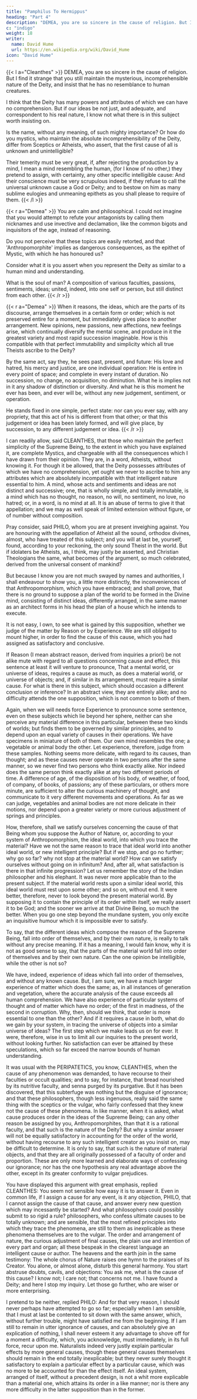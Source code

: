 ```yaml
---
title: "Pamphilus To Hermippus"
heading: "Part 4"
description: "DEMEA, you are so sincere in the cause of religion. But I find it strange that you still maintain the mysterious, incomprehensible nature of the Deity, and insist that he has no resemblance to human creatures."
c: "indigo"
weight: 18
writer:
  name: David Hume
  url: https://en.wikipedia.org/wiki/David_Hume
icon: "David Hume"
--- 
```



{{< l a="Cleanthes" >}}
DEMEA, you are so sincere in the cause of religion. But I find it strange that you still maintain the mysterious, incomprehensible nature of the Deity, and insist that he has no resemblance to human creatures. 

I think that the Deity has many powers and attributes of which we can have no comprehension. But if our ideas be not just, and adequate, and correspondent to his real nature, I know not what there is in this subject worth insisting on. 

Is the name, without any meaning, of such mighty importance? Or how do you mystics, who maintain the absolute incomprehensibility of the Deity, differ from Sceptics or Atheists, who assert, that the first cause of all is unknown and unintelligible? 

Their temerity must be very great, if, after rejecting the production by a mind, I mean a mind resembling the human, (for I know of no other,) they pretend to assign, with certainty, any other specific intelligible cause: And their conscience must be very scrupulous indeed, if they refuse to call the universal unknown cause a God or Deity; and to bestow on him as many sublime eulogies and unmeaning epithets as you shall please to require of them.
{{< /l >}}


{{< r a="Demea" >}}
You are calm and philosophical. I could not imagine that you would attempt to refute your antagonists by calling them nicknames and use invective and declamation, like the common bigots and inquisitors of the age, instead of reasoning.

Do you not perceive that these topics are easily retorted, and that 'Anthropomorphite' implies as dangerous consequences, as the epithet of Mystic, with which he has honoured us? 

Consider what it is you assert when you represent the Deity as similar to a human mind and understanding. 

What is the soul of man? A composition of various faculties, passions, sentiments, ideas; united, indeed, into one self or person, but still distinct from each other. 
{{< /r >}}

{{< r a="Demea" >}}
When it reasons, the ideas, which are the parts of its discourse, arrange themselves in a certain form or order; which is not preserved entire for a moment, but immediately gives place to another arrangement. New opinions, new passions, new affections, new feelings arise, which continually diversify the mental scene, and produce in it the greatest variety and most rapid succession imaginable. How is this compatible with that perfect immutability and simplicity which all true Theists ascribe to the Deity? 

By the same act, say they, he sees past, present, and future: His love and hatred, his mercy and justice, are one individual operation: He is entire in every point of space; and complete in every instant of duration. No succession, no change, no acquisition, no diminution. What he is implies not in it any shadow of distinction or diversity. And what he is this moment he ever has been, and ever will be, without any new judgement, sentiment, or operation.

He stands fixed in one simple, perfect state: nor can you ever say, with any propriety, that this act of his is different from that other; or that this judgement or idea has been lately formed, and will give place, by succession, to any different judgement or idea.
{{< /r >}}


I can readily allow, said CLEANTHES, that those who maintain the perfect simplicity of the Supreme Being, to the extent in which you have explained it, are complete Mystics, and chargeable with all the consequences which I have drawn from their opinion. They are, in a word, Atheists, without knowing it. For though it be allowed, that the Deity possesses attributes of which we have no comprehension, yet ought we never to ascribe to him any attributes which are absolutely incompatible with that intelligent nature essential to him. A mind, whose acts and sentiments and ideas are not distinct and successive; one, that is wholly simple, and totally immutable, is a mind which has no thought, no reason, no will, no sentiment, no love, no hatred; or, in a word, is no mind at all. It is an abuse of terms to give it that appellation; and we may as well speak of limited extension without figure, or of number without composition.

Pray consider, said PHILO, whom you are at present inveighing against. You are honouring with the appellation of Atheist all the sound, orthodox divines, almost, who have treated of this subject; and you will at last be, yourself, found, according to your reckoning, the only sound Theist in the world. But if idolaters be Atheists, as, I think, may justly be asserted, and Christian Theologians the same, what becomes of the argument, so much celebrated, derived from the universal consent of mankind?

But because I know you are not much swayed by names and authorities, I shall endeavour to show you, a little more distinctly, the inconveniences of that Anthropomorphism, which you have embraced; and shall prove, that there is no ground to suppose a plan of the world to be formed in the Divine mind, consisting of distinct ideas, differently arranged, in the same manner as an architect forms in his head the plan of a house which he intends to execute.

It is not easy, I own, to see what is gained by this supposition, whether we judge of the matter by Reason or by Experience. We are still obliged to mount higher, in order to find the cause of this cause, which you had assigned as satisfactory and conclusive.

If Reason (I mean abstract reason, derived from inquiries a priori) be not alike mute with regard to all questions concerning cause and effect, this sentence at least it will venture to pronounce, That a mental world, or universe of ideas, requires a cause as much, as does a material world, or universe of objects; and, if similar in its arrangement, must require a similar cause. For what is there in this subject, which should occasion a different conclusion or inference? In an abstract view, they are entirely alike; and no difficulty attends the one supposition, which is not common to both of them.

Again, when we will needs force Experience to pronounce some sentence, even on these subjects which lie beyond her sphere, neither can she perceive any material difference in this particular, between these two kinds of worlds; but finds them to be governed by similar principles, and to depend upon an equal variety of causes in their operations. We have specimens in miniature of both of them. Our own mind resembles the one; a vegetable or animal body the other. Let experience, therefore, judge from these samples. Nothing seems more delicate, with regard to its causes, than thought; and as these causes never operate in two persons after the same manner, so we never find two persons who think exactly alike. Nor indeed does the same person think exactly alike at any two different periods of time. A difference of age, of the disposition of his body, of weather, of food, of company, of books, of passions; any of these particulars, or others more minute, are sufficient to alter the curious machinery of thought, and communicate to it very different movements and operations. As far as we can judge, vegetables and animal bodies are not more delicate in their motions, nor depend upon a greater variety or more curious adjustment of springs and principles.

How, therefore, shall we satisfy ourselves concerning the cause of that Being whom you suppose the Author of Nature, or, according to your system of Anthropomorphism, the ideal world, into which you trace the material? Have we not the same reason to trace that ideal world into another ideal world, or new intelligent principle? But if we stop, and go no further; why go so far? why not stop at the material world? How can we satisfy ourselves without going on in infinitum? And, after all, what satisfaction is there in that infinite progression? Let us remember the story of the Indian philosopher and his elephant. It was never more applicable than to the present subject. If the material world rests upon a similar ideal world, this ideal world must rest upon some other; and so on, without end. It were better, therefore, never to look beyond the present material world. By supposing it to contain the principle of its order within itself, we really assert it to be God; and the sooner we arrive at that Divine Being, so much the better. When you go one step beyond the mundane system, you only excite an inquisitive humour which it is impossible ever to satisfy.

To say, that the different ideas which compose the reason of the Supreme Being, fall into order of themselves, and by their own nature, is really to talk without any precise meaning. If it has a meaning, I would fain know, why it is not as good sense to say, that the parts of the material world fall into order of themselves and by their own nature. Can the one opinion be intelligible, while the other is not so?

We have, indeed, experience of ideas which fall into order of themselves, and without any known cause. But, I am sure, we have a much larger experience of matter which does the same; as, in all instances of generation and vegetation, where the accurate analysis of the cause exceeds all human comprehension. We have also experience of particular systems of thought and of matter which have no order; of the first in madness, of the second in corruption. Why, then, should we think, that order is more essential to one than the other? And if it requires a cause in both, what do we gain by your system, in tracing the universe of objects into a similar universe of ideas? The first step which we make leads us on for ever. It were, therefore, wise in us to limit all our inquiries to the present world, without looking further. No satisfaction can ever be attained by these speculations, which so far exceed the narrow bounds of human understanding.

It was usual with the PERIPATETICS, you know, CLEANTHES, when the cause of any phenomenon was demanded, to have recourse to their faculties or occult qualities; and to say, for instance, that bread nourished by its nutritive faculty, and senna purged by its purgative. But it has been discovered, that this subterfuge was nothing but the disguise of ignorance; and that these philosophers, though less ingenuous, really said the same thing with the sceptics or the vulgar, who fairly confessed that they knew not the cause of these phenomena. In like manner, when it is asked, what cause produces order in the ideas of the Supreme Being; can any other reason be assigned by you, Anthropomorphites, than that it is a rational faculty, and that such is the nature of the Deity? But why a similar answer will not be equally satisfactory in accounting for the order of the world, without having recourse to any such intelligent creator as you insist on, may be difficult to determine. It is only to say, that such is the nature of material objects, and that they are all originally possessed of a faculty of order and proportion. These are only more learned and elaborate ways of confessing our ignorance; nor has the one hypothesis any real advantage above the other, except in its greater conformity to vulgar prejudices.

You have displayed this argument with great emphasis, replied CLEANTHES: You seem not sensible how easy it is to answer it. Even in common life, if I assign a cause for any event, is it any objection, PHILO, that I cannot assign the cause of that cause, and answer every new question which may incessantly be started? And what philosophers could possibly submit to so rigid a rule? philosophers, who confess ultimate causes to be totally unknown; and are sensible, that the most refined principles into which they trace the phenomena, are still to them as inexplicable as these phenomena themselves are to the vulgar. The order and arrangement of nature, the curious adjustment of final causes, the plain use and intention of every part and organ; all these bespeak in the clearest language an intelligent cause or author. The heavens and the earth join in the same testimony: The whole chorus of Nature raises one hymn to the praises of its Creator. You alone, or almost alone, disturb this general harmony. You start abstruse doubts, cavils, and objections: You ask me, what is the cause of this cause? I know not; I care not; that concerns not me. I have found a Deity; and here I stop my inquiry. Let those go further, who are wiser or more enterprising.

I pretend to be neither, replied PHILO: And for that very reason, I should never perhaps have attempted to go so far; especially when I am sensible, that I must at last be contented to sit down with the same answer, which, without further trouble, might have satisfied me from the beginning. If I am still to remain in utter ignorance of causes, and can absolutely give an explication of nothing, I shall never esteem it any advantage to shove off for a moment a difficulty, which, you acknowledge, must immediately, in its full force, recur upon me. Naturalists indeed very justly explain particular effects by more general causes, though these general causes themselves should remain in the end totally inexplicable; but they never surely thought it satisfactory to explain a particular effect by a particular cause, which was no more to be accounted for than the effect itself. An ideal system, arranged of itself, without a precedent design, is not a whit more explicable than a material one, which attains its order in a like manner; nor is there any more difficulty in the latter supposition than in the former.







